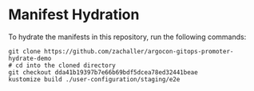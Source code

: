 # Manifest Hydration

To hydrate the manifests in this repository, run the following commands:

```shell
git clone https://github.com/zachaller/argocon-gitops-promoter-hydrate-demo
# cd into the cloned directory
git checkout dda41b19397b7e66b69bdf5dcea78ed32441beae
kustomize build ./user-configuration/staging/e2e
```
